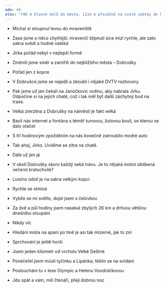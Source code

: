 ```yaml
---
odo: 40
elev: "748 m hlavně dolů do města, 1114 m převážně na cestě zpátky do hor"
---
```


- Michal si stoupnul levou do mraveniště
- Zase jsme o něco chytřejší: mravenčí štípnutí sice mizí rychle, ale zato sakra svědí a hodně natéká
- Jirka pořád nebyl v nejlepší formě
- Změnili jsme směr a zamířili do nejbližšího města – Dobrušky
- Pořád jen z kopce
- V Dobrušce jsme se najedli a zkoukli i nějaké DVTV rozhovory
- Pak jsme už jen čekali na Janočkovic rodinu, aby nabrala Jirku. Odpočine si na jejich chatě, což i tak měl být další záchytný bod na trase.
- Velká zmrzlina z Dobrušky na náměstí je fakt velká
- Bavil nás internet a fontána s téměř tunovou, žulovou kouli, se kterou se dalo otáčet
- S tří hodinovým zpožděním na nás konečně zatroubilo modré auto
- Tak ahoj, Jirko. Uvidíme se zítra na chatě.

- Dále už jen já
- V okolí Dobrušky skoro každý seká trávu. Je to nějaká místní oblíbená večerní kratochvíle?
- Luisino údolí je na sakra velkým kopci
- Rychle se stmívá
- Vybilo se mi světlo, dojel jsem s čelovkou
- Za dvě a půl hodiny jsem nasekal zbylých 26 km a drtivou většinu dnešního stoupání
- Nikdy víc
- Hledání místa na spaní po tmě je asi tak mizerné, jak to zní
- Sprchování je ještě horší
- Jsem jeden kilometr od vrcholu Velké Deštné
- Povečeřel jsem müsli tyčinku a Lipánka; těším se na snídani
- Poslouchám tu v lese Olympic a Helenu Vondráčkovou

- Jdu spát a vám, milí čtenáři, přeji dobrou noc